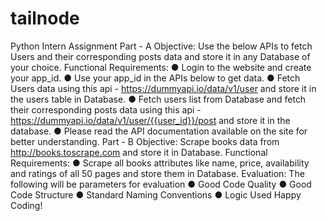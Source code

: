 # tailnode

Python Intern Assignment
Part - A
Objective: Use the below APIs to fetch Users and their corresponding posts data
and store it in any Database of your choice.
Functional Requirements:
● Login to the website and create your app_id.
● Use your app_id in the APIs below to get data.
● Fetch Users data using this api - https://dummyapi.io/data/v1/user and store it in the
users table in Database.
● Fetch users list from Database and fetch their corresponding posts data using this
api - https://dummyapi.io/data/v1/user/{{user_id}}/post and store it in the database.
● Please read the API documentation available on the site for better understanding.
Part - B
Objective: Scrape books data from http://books.toscrape.com and store it in
Database.
Functional Requirements:
● Scrape all books attributes like name, price, availability and ratings of all 50 pages
and store them in Database.
Evaluation:
The following will be parameters for evaluation
● Good Code Quality
● Good Code Structure
● Standard Naming Conventions
● Logic Used
Happy Coding!
